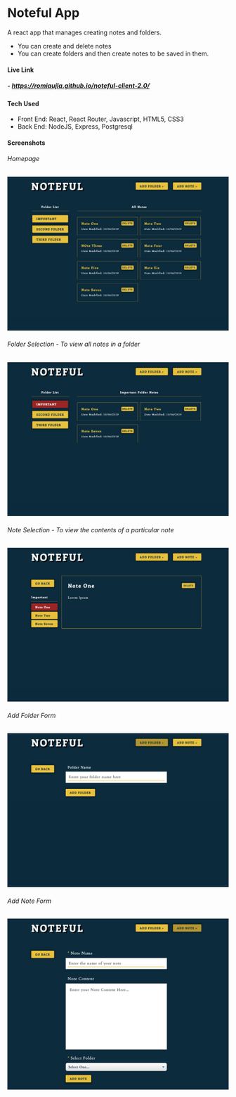 # Noteful App
A react app that manages creating notes and folders.
- You can create and delete notes
- You can create folders and then create notes to be saved in them.

#### Live Link
##### - https://romiaujla.github.io/noteful-client-2.0/

#### Tech Used
- Front End: React, React Router, Javascript, HTML5, CSS3
- Back End: NodeJS, Express, Postgresql

#### Screenshots
###### Homepage
![homepage](https://github.com/romiaujla/noteful-client-2.0/blob/master/screens/homepage.png)

###### Folder Selection - To view all notes in a folder
![homepage](https://github.com/romiaujla/noteful-client-2.0/blob/master/screens/selected-folder.png)

###### Note Selection - To view the contents of a particular note
![homepage](https://github.com/romiaujla/noteful-client-2.0/blob/master/screens/selected-note.png)

###### Add Folder Form
![homepage](https://github.com/romiaujla/noteful-client-2.0/blob/master/screens/add-folder.png)

###### Add Note Form
![homepage](https://github.com/romiaujla/noteful-client-2.0/blob/master/screens/add-note.png)

